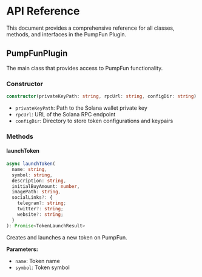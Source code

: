 # API Reference

This document provides a comprehensive reference for all classes, methods, and interfaces in the PumpFun Plugin.

## PumpFunPlugin

The main class that provides access to PumpFun functionality.

### Constructor

```typescript
constructor(privateKeyPath: string, rpcUrl: string, configDir: string)
```

- `privateKeyPath`: Path to the Solana wallet private key
- `rpcUrl`: URL of the Solana RPC endpoint
- `configDir`: Directory to store token configurations and keypairs

### Methods

#### launchToken

```typescript
async launchToken(
  name: string,
  symbol: string,
  description: string,
  initialBuyAmount: number,
  imagePath: string,
  socialLinks?: {
    telegram?: string;
    twitter?: string;
    website?: string;
  }
): Promise<TokenLaunchResult>
```

Creates and launches a new token on PumpFun.

**Parameters:**
- `name`: Token name
- `symbol`: Token symbol
